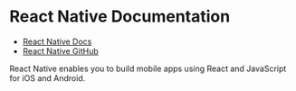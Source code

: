 # React Native Documentation

- [React Native Docs](https://reactnative.dev/docs/getting-started)
- [React Native GitHub](https://github.com/facebook/react-native)

React Native enables you to build mobile apps using React and JavaScript for iOS and Android.
